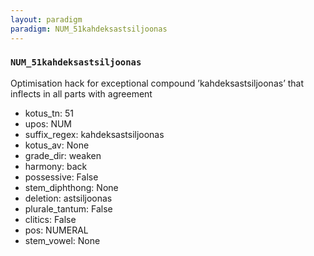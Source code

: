 ```yaml
---
layout: paradigm
paradigm: NUM_51kahdeksastsiljoonas
---
```

### ` NUM_51kahdeksastsiljoonas `

Optimisation hack for exceptional compound ’kahdeksastsiljoonas’ that inflects in all parts with agreement
* kotus_tn: 51
* upos: NUM
* suffix_regex: kahdeksastsiljoonas
* kotus_av: None
* grade_dir: weaken
* harmony: back
* possessive: False
* stem_diphthong: None
* deletion: astsiljoonas
* plurale_tantum: False
* clitics: False
* pos: NUMERAL
* stem_vowel: None
